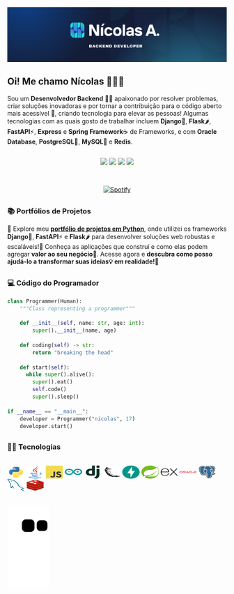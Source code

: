 <img src="banner.png" alt="banner">

## **Oi! Me chamo Nícolas** :wave::man_technologist:

Sou um **Desenvolvedor Backend** :man_technologist: apaixonado por resolver problemas, criar soluções inovadoras e por tornar a contribuição para o código aberto mais acessível :rocket:, criando tecnologia para elevar as pessoas! Algumas tecnologias com as quais gosto de trabalhar incluem **Django**:snake:, **Flask**:hot_pepper:, **FastAPI**:zap:, **Express** e **Spring Framework**:coffee: de Frameworks, e com **Oracle Database**, **PostgreSQL**:elephant:, **MySQL**:whale: e **Redis**.

##

<div align="center" alt="contacts">
  <a href="https://instagram.com/nicolas.albu" target="_blank"><img src="https://img.shields.io/badge/Instagram-E4405F?style=for-the-badge&logo=instagram&logoColor=white" target="_blank"></a>
  <a href="https://www.linkedin.com/in/nicolas-albu/" target="_blank"><img src="https://img.shields.io/badge/LinkedIn-0077B5?style=for-the-badge&logo=linkedin&logoColor=white" target="_blank"></a>
  <a href="https://nicolas-albu.medium.com" target="_blank"><img src="https://img.shields.io/badge/medium-FFFFFF?style=for-the-badge&logo=medium&logoColor=black" target="_blank"></a>
  <a href="mailto:codeprograma@gmail.com" target="_blank"><img src="https://img.shields.io/badge/Gmail-D14836?style=for-the-badge&logo=gmail&logoColor=white" target="_blank"></a>
</div>

&nbsp;<div align="center">
  [![Spotify](https://novatorem.vercel.app/api/spotify?background_color=0d1117&border_color=ffffff)](https://open.spotify.com/user/nicolasalbuquerque581)
</div>

##

### :books:	**Portfólios de Projetos**

:pushpin: Explore meu [**portfólio de projetos em Python**](https://github.com/Nicolas-albu/Portfolio-Python), onde utilizei os frameworks **Django**:snake:, **FastAPI**:zap: e **Flask**:hot_pepper: para desenvolver soluções web robustas e escaláveis!:rocket: Conheça as aplicações que construí e como elas podem agregar **valor ao seu negócio**:money_with_wings:. Acesse agora e **descubra como posso ajudá-lo a transformar suas ideias:bulb: em realidade!:dart:**

##

### :computer: **Código do Programador**

```python
class Programmer(Human):
    """Class representing a programmer"""
    
    def __init__(self, name: str, age: int):
        super().__init__(name, age)
                
    def coding(self) -> str:
        return "breaking the head"
        
    def start(self):
      while super().alive():
        super().eat()
        self.code()
        super().sleep()

if __name__ == "__main__":
    developer = Programmer("nicolas", 17)
    developer.start()
```

##

### :man_technologist: **Tecnologias**

<div style="display: inline_block"><br>
  <img align="center" alt="Python" height="30" width="40" src="https://raw.githubusercontent.com/devicons/devicon/master/icons/python/python-original.svg">
  <img align="center" alt="Java" height="30" width="40" src="https://raw.githubusercontent.com/devicons/devicon/master/icons/java/java-original.svg">
  <img align="center" alt="Javascript" height="30" width="40" src="https://raw.githubusercontent.com/devicons/devicon/master/icons/javascript/javascript-original.svg">
  <img align="center" alt="Arduino" height="30" width="40" src="https://raw.githubusercontent.com/devicons/devicon/master/icons/arduino/arduino-original.svg">
  <img align="center" alt="Django" height="30" width="40" src="https://raw.githubusercontent.com/devicons/devicon/master/icons/django/django-plain.svg">
  <img align="center" alt="Flask" height="30" width="40" src="https://raw.githubusercontent.com/devicons/devicon/master/icons/flask/flask-original.svg">
  <img align="center" alt="FastAPI" height="30" width="40" src="https://raw.githubusercontent.com/devicons/devicon/master/icons/fastapi/fastapi-original.svg">
  <img align="center" alt="Spring Framework" height="30" width="40" src="https://raw.githubusercontent.com/devicons/devicon/master/icons/spring/spring-original.svg">
  <img align="center" alt="Express.js" height="30" width="40" src="https://raw.githubusercontent.com/devicons/devicon/master/icons/express/express-original.svg">
  <img align="center" alt="Oracle" height="30" width="40" src="https://raw.githubusercontent.com/devicons/devicon/master/icons/oracle/oracle-original.svg">
  <img align="center" alt="PostgreSQL" height="30" width="40" src="https://raw.githubusercontent.com/devicons/devicon/master/icons/postgresql/postgresql-original.svg">
  <img align="center" alt="MySQL" height="30" width="40" src="https://raw.githubusercontent.com/devicons/devicon/master/icons/mysql/mysql-original.svg">
  <img align="center" alt="Redis" height="30" width="40" src="https://raw.githubusercontent.com/devicons/devicon/master/icons/redis/redis-original.svg">
  
</div>

  ##
  
<picture>
  <source media="(prefers-color-scheme: dark)" srcset="https://github.com/Nicolas-albu/Nicolas-albu/blob/output/github-contribution-grid-snake.svg" />
  <source media="(prefers-color-scheme: light)" srcset="https://github.com/Nicolas-albu/Nicolas-albu/blob/output/github-contribution-grid-snake.svg" />
  <img alt="github-snake" src="https://github.com/Nicolas-albu/Nicolas-albu/blob/output/github-contribution-grid-snake.svg" />
</picture>

